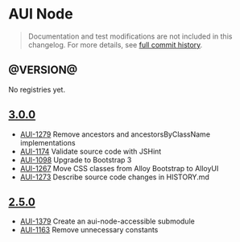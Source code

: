 # AUI Node

> Documentation and test modifications are not included in this changelog. For more details, see [full commit history](https://github.com/liferay/alloy-ui/commits/master/src/aui-node).

## @VERSION@

No registries yet.

## [3.0.0](https://github.com/liferay/alloy-ui/releases/tag/3.0.0)

* [AUI-1279](https://issues.liferay.com/browse/AUI-1279) Remove ancestors and ancestorsByClassName implementations
* [AUI-1174](https://issues.liferay.com/browse/AUI-1174) Validate source code with JSHint
* [AUI-1098](https://issues.liferay.com/browse/AUI-1098) Upgrade to Bootstrap 3
* [AUI-1267](https://issues.liferay.com/browse/AUI-1267) Move CSS classes from Alloy Bootstrap to AlloyUI
* [AUI-1273](https://issues.liferay.com/browse/AUI-1273) Describe source code changes in HISTORY.md

## [2.5.0](https://github.com/liferay/alloy-ui/releases/tag/2.5.0)

* [AUI-1379](https://issues.liferay.com/browse/AUI-1379) Create an aui-node-accessible submodule
* [AUI-1163](https://issues.liferay.com/browse/AUI-1163) Remove unnecessary constants